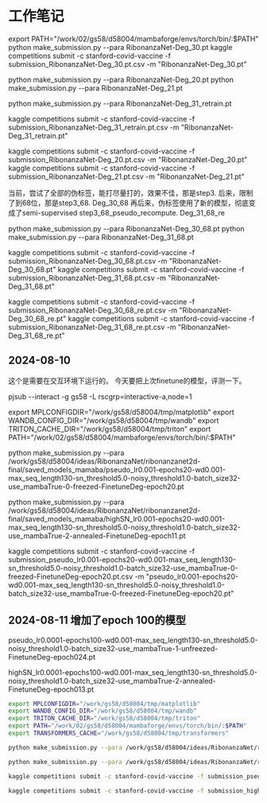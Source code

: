 # 工作笔记

                                                      

export PATH="/work/02/gs58/d58004/mambaforge/envs/torch/bin/:$PATH"
python make_submission.py --para RibonanzaNet-Deg_30.pt
kaggle competitions submit -c stanford-covid-vaccine -f submission_RibonanzaNet-Deg_30.pt.csv -m "RibonanzaNet-Deg_30.pt"

python make_submission.py --para RibonanzaNet-Deg_20.pt
python make_submission.py --para RibonanzaNet-Deg_21.pt

python make_submission.py --para RibonanzaNet-Deg_31_retrain.pt

kaggle competitions submit -c stanford-covid-vaccine -f submission_RibonanzaNet-Deg_31_retrain.pt.csv -m "RibonanzaNet-Deg_31_retrain.pt"


kaggle competitions submit -c stanford-covid-vaccine -f submission_RibonanzaNet-Deg_20.pt.csv -m "RibonanzaNet-Deg_20.pt"
kaggle competitions submit -c stanford-covid-vaccine -f submission_RibonanzaNet-Deg_21.pt.csv -m "RibonanzaNet-Deg_21.pt"


当前，尝试了全部的伪标签，能打尽量打的，效果不佳，那是step3.
后来，限制了到68位，那是step3_68.  Deg_30_68
再后来，伪标签使用了新的模型，彻底变成了semi-supervised step3_68_pseudo_recompute.  Deg_31_68_re

python make_submission.py --para RibonanzaNet-Deg_30_68.pt
python make_submission.py --para RibonanzaNet-Deg_31_68.pt


kaggle competitions submit -c stanford-covid-vaccine -f submission_RibonanzaNet-Deg_30_68.pt.csv -m "RibonanzaNet-Deg_30_68.pt"
kaggle competitions submit -c stanford-covid-vaccine -f submission_RibonanzaNet-Deg_31_68.pt.csv -m "RibonanzaNet-Deg_31_68.pt"

kaggle competitions submit -c stanford-covid-vaccine -f submission_RibonanzaNet-Deg_30_68_re.pt.csv -m "RibonanzaNet-Deg_30_68_re.pt"
kaggle competitions submit -c stanford-covid-vaccine -f submission_RibonanzaNet-Deg_31_68_re.pt.csv -m "RibonanzaNet-Deg_31_68_re.pt"

## 2024-08-10
这个是需要在交互环境下运行的。
今天要把上次finetune的模型，评测一下。

pjsub --interact -g gs58 -L rscgrp=interactive-a,node=1

export MPLCONFIGDIR="/work/gs58/d58004/tmp/matplotlib"
export WANDB_CONFIG_DIR="/work/gs58/d58004/tmp/wandb"
export TRITON_CACHE_DIR="/work/gs58/d58004/tmp/triton"
export PATH="/work/02/gs58/d58004/mambaforge/envs/torch/bin/:$PATH"

python make_submission.py --para /work/gs58/d58004/ideas/RibonanzaNet/ribonanzanet2d-final/saved_models_mamaba/pseudo_lr0.001-epochs20-wd0.001-max_seq_length130-sn_threshold5.0-noisy_threshold1.0-batch_size32-use_mambaTrue-0-freezed-FinetuneDeg-epoch20.pt

python make_submission.py --para /work/gs58/d58004/ideas/RibonanzaNet/ribonanzanet2d-final/saved_models_mamaba/highSN_lr0.001-epochs20-wd0.001-max_seq_length130-sn_threshold5.0-noisy_threshold1.0-batch_size32-use_mambaTrue-2-annealed-FinetuneDeg-epoch11.pt

kaggle competitions submit -c stanford-covid-vaccine -f submission_pseudo_lr0.001-epochs20-wd0.001-max_seq_length130-sn_threshold5.0-noisy_threshold1.0-batch_size32-use_mambaTrue-0-freezed-FinetuneDeg-epoch20.pt.csv -m "pseudo_lr0.001-epochs20-wd0.001-max_seq_length130-sn_threshold5.0-noisy_threshold1.0-batch_size32-use_mambaTrue-0-freezed-FinetuneDeg-epoch20.pt"
## 2024-08-11 增加了epoch 100的模型

pseudo_lr0.0001-epochs100-wd0.001-max_seq_length130-sn_threshold5.0-noisy_threshold1.0-batch_size32-use_mambaTrue-1-unfreezed-FinetuneDeg-epoch024.pt

highSN_lr0.0001-epochs100-wd0.001-max_seq_length130-sn_threshold5.0-noisy_threshold1.0-batch_size32-use_mambaTrue-2-annealed-FinetuneDeg-epoch013.pt

```bash
export MPLCONFIGDIR="/work/gs58/d58004/tmp/matplotlib"
export WANDB_CONFIG_DIR="/work/gs58/d58004/tmp/wandb"
export TRITON_CACHE_DIR="/work/gs58/d58004/tmp/triton"
export PATH="/work/02/gs58/d58004/mambaforge/envs/torch/bin/:$PATH"
export TRANSFORMERS_CACHE="/work/gs58/d58004/tmp/transformers"

python make_submission.py --para /work/gs58/d58004/ideas/RibonanzaNet/ribonanzanet2d-final/saved_models_mamaba/pseudo_lr0.0001-epochs100-wd0.001-max_seq_length130-sn_threshold5.0-noisy_threshold1.0-batch_size32-use_mambaTrue-1-unfreezed-FinetuneDeg-epoch024.pt

python make_submission.py --para /work/gs58/d58004/ideas/RibonanzaNet/ribonanzanet2d-final/saved_models_mamaba/highSN_lr0.0001-epochs100-wd0.001-max_seq_length130-sn_threshold5.0-noisy_threshold1.0-batch_size32-use_mambaTrue-2-annealed-FinetuneDeg-epoch013.pt

kaggle competitions submit -c stanford-covid-vaccine -f submission_pseudo_lr0.0001-epochs100-wd0.001-max_seq_length130-sn_threshold5.0-noisy_threshold1.0-batch_size32-use_mambaTrue-1-unfreezed-FinetuneDeg-epoch024.pt.csv -m "pseudo_lr0.0001-epochs100-wd0.001-max_seq_length130-sn_threshold5.0-noisy_threshold1.0-batch_size32-use_mambaTrue-1-unfreezed-FinetuneDeg-epoch024.pt"

kaggle competitions submit -c stanford-covid-vaccine -f submission_highSN_lr0.0001-epochs100-wd0.001-max_seq_length130-sn_threshold5.0-noisy_threshold1.0-batch_size32-use_mambaTrue-2-annealed-FinetuneDeg-epoch013.pt.csv -m "highSN_lr0.0001-epochs100-wd0.001-max_seq_length130-sn_threshold5.0-noisy_threshold1.0-batch_size32-use_mambaTrue-2-annealed-FinetuneDeg-epoch013.pt"

```

